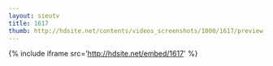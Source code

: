 ```yaml
---
layout: sieutv
title: 1617
thumb: http://hdsite.net/contents/videos_screenshots/1000/1617/preview_360p.mp4.jpg
---
```

{% include iframe src='http://hdsite.net/embed/1617' %}
 
